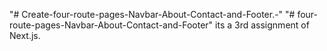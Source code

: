 "# Create-four-route-pages-Navbar-About-Contact-and-Footer.-" 
"# four-route-pages-Navbar-About-Contact-and-Footer" 
its a 3rd assignment of Next.js.
